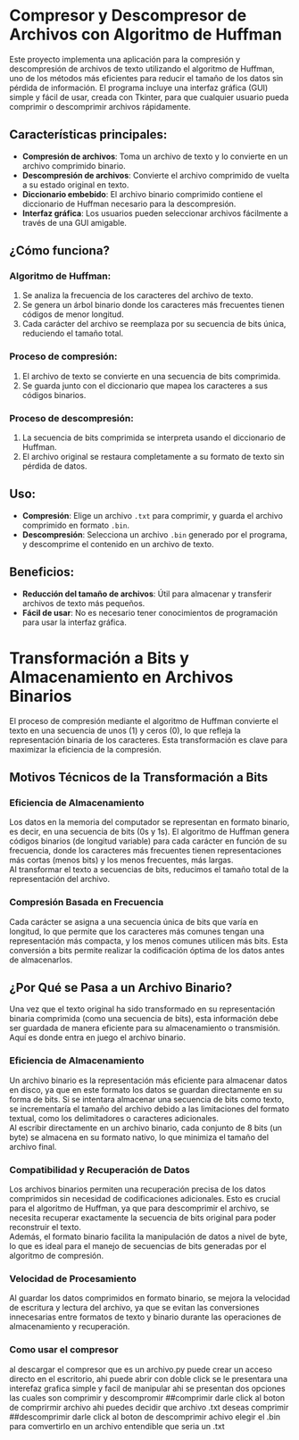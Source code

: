 # Compresor y Descompresor de Archivos con Algoritmo de Huffman

Este proyecto implementa una aplicación para la compresión y descompresión de archivos de texto utilizando el algoritmo de Huffman, uno de los métodos más eficientes para reducir el tamaño de los datos sin pérdida de información. El programa incluye una interfaz gráfica (GUI) simple y fácil de usar, creada con Tkinter, para que cualquier usuario pueda comprimir o descomprimir archivos rápidamente.

## Características principales:

- **Compresión de archivos**: Toma un archivo de texto y lo convierte en un archivo comprimido binario.
- **Descompresión de archivos**: Convierte el archivo comprimido de vuelta a su estado original en texto.
- **Diccionario embebido**: El archivo binario comprimido contiene el diccionario de Huffman necesario para la descompresión.
- **Interfaz gráfica**: Los usuarios pueden seleccionar archivos fácilmente a través de una GUI amigable.

## ¿Cómo funciona?

### Algoritmo de Huffman:

1. Se analiza la frecuencia de los caracteres del archivo de texto.
2. Se genera un árbol binario donde los caracteres más frecuentes tienen códigos de menor longitud.
3. Cada carácter del archivo se reemplaza por su secuencia de bits única, reduciendo el tamaño total.

### Proceso de compresión:

1. El archivo de texto se convierte en una secuencia de bits comprimida.
2. Se guarda junto con el diccionario que mapea los caracteres a sus códigos binarios.

### Proceso de descompresión:

1. La secuencia de bits comprimida se interpreta usando el diccionario de Huffman.
2. El archivo original se restaura completamente a su formato de texto sin pérdida de datos.

## Uso:

- **Compresión**: Elige un archivo `.txt` para comprimir, y guarda el archivo comprimido en formato `.bin`.
- **Descompresión**: Selecciona un archivo `.bin` generado por el programa, y descomprime el contenido en un archivo de texto.

## Beneficios:

- **Reducción del tamaño de archivos**: Útil para almacenar y transferir archivos de texto más pequeños.
- **Fácil de usar**: No es necesario tener conocimientos de programación para usar la interfaz gráfica.




# Transformación a Bits y Almacenamiento en Archivos Binarios

El proceso de compresión mediante el algoritmo de Huffman convierte el texto en una secuencia de unos (1) y ceros (0), lo que refleja la representación binaria de los caracteres. Esta transformación es clave para maximizar la eficiencia de la compresión.

## Motivos Técnicos de la Transformación a Bits

### Eficiencia de Almacenamiento
Los datos en la memoria del computador se representan en formato binario, es decir, en una secuencia de bits (0s y 1s). El algoritmo de Huffman genera códigos binarios (de longitud variable) para cada carácter en función de su frecuencia, donde los caracteres más frecuentes tienen representaciones más cortas (menos bits) y los menos frecuentes, más largas.  
Al transformar el texto a secuencias de bits, reducimos el tamaño total de la representación del archivo.

### Compresión Basada en Frecuencia
Cada carácter se asigna a una secuencia única de bits que varía en longitud, lo que permite que los caracteres más comunes tengan una representación más compacta, y los menos comunes utilicen más bits. Esta conversión a bits permite realizar la codificación óptima de los datos antes de almacenarlos.

## ¿Por Qué se Pasa a un Archivo Binario?
Una vez que el texto original ha sido transformado en su representación binaria comprimida (como una secuencia de bits), esta información debe ser guardada de manera eficiente para su almacenamiento o transmisión. Aquí es donde entra en juego el archivo binario.

### Eficiencia de Almacenamiento
Un archivo binario es la representación más eficiente para almacenar datos en disco, ya que en este formato los datos se guardan directamente en su forma de bits. Si se intentara almacenar una secuencia de bits como texto, se incrementaría el tamaño del archivo debido a las limitaciones del formato textual, como los delimitadores o caracteres adicionales.  
Al escribir directamente en un archivo binario, cada conjunto de 8 bits (un byte) se almacena en su formato nativo, lo que minimiza el tamaño del archivo final.

### Compatibilidad y Recuperación de Datos
Los archivos binarios permiten una recuperación precisa de los datos comprimidos sin necesidad de codificaciones adicionales. Esto es crucial para el algoritmo de Huffman, ya que para descomprimir el archivo, se necesita recuperar exactamente la secuencia de bits original para poder reconstruir el texto.  
Además, el formato binario facilita la manipulación de datos a nivel de byte, lo que es ideal para el manejo de secuencias de bits generadas por el algoritmo de compresión.

### Velocidad de Procesamiento
Al guardar los datos comprimidos en formato binario, se mejora la velocidad de escritura y lectura del archivo, ya que se evitan las conversiones innecesarias entre formatos de texto y binario durante las operaciones de almacenamiento y recuperación.

### Como usar el compresor 
al descargar el compresor que es un archivo.py puede crear un acceso directo en el escritorio, ahi puede abrir con doble click se le presentara una interefaz grafica simple y facil de manipular 
ahi se presentan dos opciones las cuales son comprimir y descompromir
##comprimir 
darle click al boton de comprirmir archivo ahi puedes decidir que archivo .txt deseas comprimir 
##descomprimir 
darle click al boton de descomprimir achivo elegir el .bin para comvertirlo en un archivo entendible que seria un .txt




